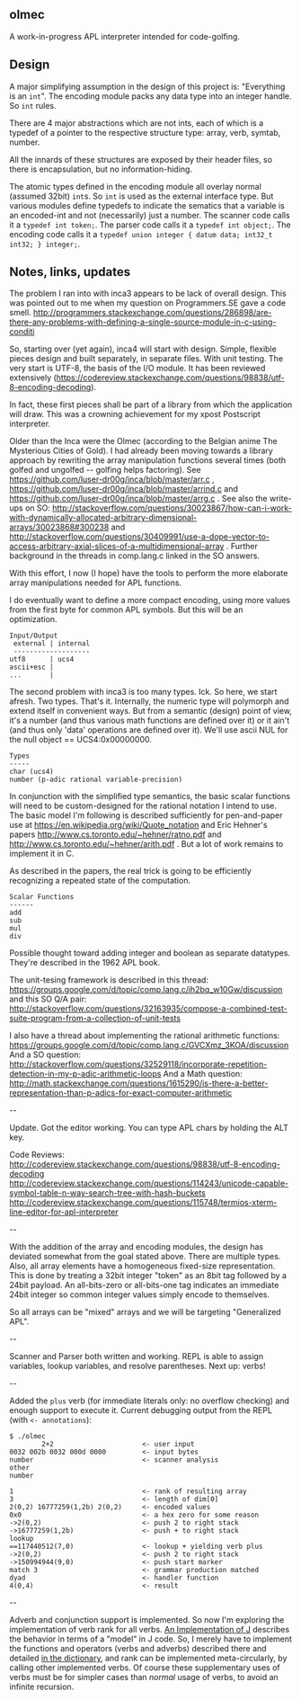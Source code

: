 ## olmec

A work-in-progress APL interpreter intended for code-golfing.

## Design

A major simplifying assumption in the design of this project is:
"Everything is an `int`".
The encoding module packs any data type into an integer handle.
So `int` rules.

There are 4 major abstractions which are not ints,
each of which is a typedef of a pointer to the respective structure type:
array, verb, symtab, number.

All the innards of these structures are exposed by their header files,
so there is encapsulation, but no information-hiding.

The atomic types defined in the encoding module all overlay normal (assumed
32bit) `int`s. So `int` is used as the external interface type. But various 
modules define typedefs to indicate the sematics that a variable is an 
encoded-int and not (necessarily) just a number. The scanner code calls
it a `typedef int token;`. The parser code calls it a `typedef int
object;`. The encoding code calls it a
`typedef union integer { datum data; int32_t int32; } integer;`.

## Notes, links, updates

The problem I ran into with inca3 appears to be lack of overall design.
This was pointed out to me when my question on Programmers.SE gave a code smell.
http://programmers.stackexchange.com/questions/286898/are-there-any-problems-with-defining-a-single-source-module-in-c-using-conditi

So, starting over (yet again), inca4 will start with design. Simple,
flexible pieces design and built separately, in separate files. With unit testing.
The very start is UTF-8, the basis of the I/O module.
It has been reviewed extensively
(https://codereview.stackexchange.com/questions/98838/utf-8-encoding-decoding).


In fact, these first pieces shall be part of a library from which the
application will draw. This was a crowning achievement for my xpost Postscript interpreter.

Older than the Inca were the Olmec (according to the
Belgian anime The Mysterious Cities of Gold). I had already been moving towards
a library approach by rewriting the array manipulation functions several times
(both golfed and ungolfed -- golfing helps factoring). See 
https://github.com/luser-dr00g/inca/blob/master/arr.c ,
https://github.com/luser-dr00g/inca/blob/master/arrind.c and
https://github.com/luser-dr00g/inca/blob/master/arrg.c .
See also the write-ups on SO: 
http://stackoverflow.com/questions/30023867/how-can-i-work-with-dynamically-allocated-arbitrary-dimensional-arrays/30023868#300238 and
http://stackoverflow.com/questions/30409991/use-a-dope-vector-to-access-arbitrary-axial-slices-of-a-multidimensional-array . Further background in the threads in comp.lang.c linked in the SO answers.

With this effort, I now (I hope) have the tools to perform the more elaborate
array manipulations needed for APL functions.

I do eventually want to define a more compact encoding, using more 
values from the first byte for common APL symbols. But this will be an
optimization.

    Input/Output
     external | internal
     -------------------
    utf8      | ucs4
    ascii+esc |
    ...       |

The second problem with inca3 is too many types. Ick. So here, we start afresh.
Two types. That's it. Internally, the numeric type will polymorph and extend itself
in convenient ways. But from a semantic (design) point of view, it's a number 
(and thus various math functions are defined over it) or it ain't (and thus only 
'data' operations are defined over it).
We'll use ascii NUL for the null object == UCS4:0x00000000.

    Types
    -----
    char (ucs4)
    number (p-adic rational variable-precision)


In conjunction with the simplified type semantics, the basic scalar functions
will need to be custom-designed for the rational notation I intend to use.
The basic model I'm following is described sufficiently for pen-and-paper use
at https://en.wikipedia.org/wiki/Quote_notation and Eric Hehner's papers 
http://www.cs.toronto.edu/~hehner/ratno.pdf and http://www.cs.toronto.edu/~hehner/arith.pdf .
But a lot of work remains to implement it in C.

As described in the papers, the real trick is going to be efficiently recognizing
a repeated state of the computation.


    Scalar Functions 
    ------
    add
    sub
    mul
    div

Possible thought toward adding integer and boolean as separate datatypes. They're described
in the 1962 APL book.

The unit-tesing framework is described in this thread: 
https://groups.google.com/d/topic/comp.lang.c/ih2bq_w10Gw/discussion
and this SO Q/A pair:
http://stackoverflow.com/questions/32163935/compose-a-combined-test-suite-program-from-a-collection-of-unit-tests

I also have a thread about implementing the rational arithmetic functions:
https://groups.google.com/d/topic/comp.lang.c/GVCXmz_3KOA/discussion  
And a SO question: http://stackoverflow.com/questions/32529118/incorporate-repetition-detection-in-my-p-adic-arithmetic-loops
And a Math question: http://math.stackexchange.com/questions/1615290/is-there-a-better-representation-than-p-adics-for-exact-computer-arithmetic


--

Update. Got the editor working. You can type APL chars by holding the ALT key.


Code Reviews:  
http://codereview.stackexchange.com/questions/98838/utf-8-encoding-decoding  
http://codereview.stackexchange.com/questions/114243/unicode-capable-symbol-table-n-way-search-tree-with-hash-buckets  
http://codereview.stackexchange.com/questions/115748/termios-xterm-line-editor-for-apl-interpreter  


--

With the addition of the array and encoding modules, the design has 
deviated somewhat from the goal stated above. There are multiple types.
Also, all array elements have a homogeneous fixed-size representation.
This is done by treating a 32bit integer "token" as an 8bit tag
followed by a 24bit payload. An all-bits-zero or all-bits-one tag 
indicates an immediate 24bit integer so common integer values simply
encode to themselves.

So all arrays can be "mixed" arrays and we will be targeting 
"Generalized APL". 


--

Scanner and Parser both written and working. REPL is able to assign variables,
lookup variables, and resolve parentheses. Next up: verbs!


--

Added the `plus` verb (for immediate literals only: no overflow checking) 
and enough support to execute it. Current debugging output from the REPL 
(with `<- annotations`):

    $ ./olmec
            2+2                      <- user input
    0032 002b 0032 000d 0000         <- input bytes
    number                           <- scanner analysis
    other
    number

    1                                <- rank of resulting array
    3                                <- length of dim[0]
    2(0,2) 16777259(1,2b) 2(0,2)     <- encoded values
    0x0                              <- a hex zero for some reason
    ->2(0,2)                         <- push 2 to right stack
    ->16777259(1,2b)                 <- push + to right stack
    lookup
    ==117440512(7,0)                 <- lookup + yielding verb plus
    ->2(0,2)                         <- push 2 to right stack
    ->150994944(9,0)                 <- push start marker
    match 3                          <- grammar production matched
    dyad                             <- handler function
    4(0,4)                           <- result


-- 

Adverb and conjunction support is implemented. So now I'm exploring the
implementation of verb rank for all verbs.
[An Implementation of J](http://sblom.github.io/openj-core/iojVerb.htm)
describes the behavior in terms of a "model" in J code. So, I merely
have to implement the functions and operators (verbs and adverbs) described
there and detailed
[in the dictionary](http://www.jsoftware.com/help/dictionary/vocabul.htm),
and rank can be implemented meta-circularly, by calling other 
implemented verbs. Of course these supplementary uses of verbs must
be for simpler cases than *normal* usage of verbs, to avoid an infinite
recursion. 

